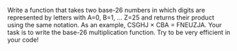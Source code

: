 Write a function that takes two base-26 numbers in which digits are represented by letters with A=0, B=1, … Z=25 and returns their product using the same notation. As an example, CSGHJ × CBA = FNEUZJA.
Your task is to write the base-26 multiplication function.
Try to be very efficient in your code!